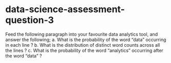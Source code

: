 # data-science-assessment-question-3
Feed the following paragraph into your favourite data analytics tool, and answer the following; a. What is the probability of the word “data” occurring in each line ? b. What is the distribution of distinct word counts across all the lines ?  c. What is the probability of the word “analytics” occurring after the word “data” ? 
